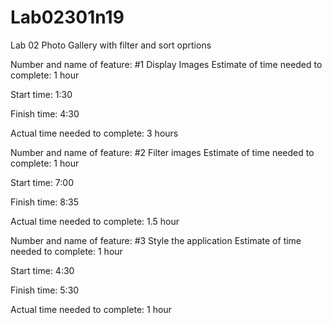 # Lab02301n19
Lab 02 Photo Gallery with filter and sort oprtions

Number and name of feature: #1 Display Images
Estimate of time needed to complete: 1 hour

Start time: 1:30

Finish time: 4:30

Actual time needed to complete: 3 hours

Number and name of feature: #2 Filter images
Estimate of time needed to complete: 1 hour

Start time: 7:00

Finish time: 8:35

Actual time needed to complete: 1.5 hour

Number and name of feature: #3 Style the application
Estimate of time needed to complete: 1 hour

Start time: 4:30

Finish time: 5:30

Actual time needed to complete: 1 hour